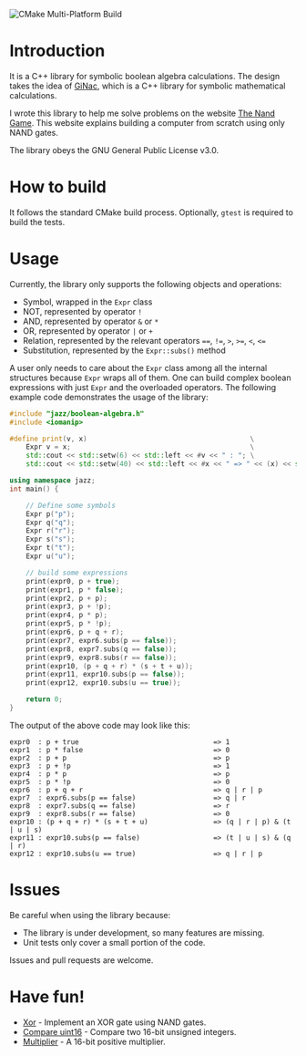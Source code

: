 ![CMake Multi-Platform Build](https://github.com/wamwamja/jazz-boolean-algebra/actions/workflows/cmake-multi-platform.yml/badge.svg)

Introduction
=========
It is a C++ library for symbolic boolean algebra calculations.
The design takes the idea of [GiNac](https://www.ginac.de),
which is a C++ library for symbolic mathematical calculations.

I wrote this library to help me solve problems on the website [The Nand Game](https://nandgame.com).
This website explains building a computer from scratch using only NAND gates.

The library obeys the GNU General Public License v3.0.

How to build
=========
It follows the standard CMake build process. Optionally, `gtest` is required to build the tests.

Usage
=====
Currently, the library only supports the following objects and operations:

- Symbol, wrapped in the `Expr` class
- NOT, represented by operator `!`
- AND, represented by operator `&` or `*`
- OR, represented by operator `|` or `+`
- Relation, represented by the relevant operators `==`, `!=`, `>`, `>=`, `<`, `<=`
- Substitution, represented by the `Expr::subs()` method

A user only needs to care about the `Expr` class among all the internal structures because `Expr` wraps all of them. One
can build complex boolean expressions with just `Expr` and the overloaded operators. The following example code
demonstrates the usage of the library:

```cpp
#include "jazz/boolean-algebra.h"
#include <iomanip>

#define print(v, x)                                        \
    Expr v = x;                                            \
    std::cout << std::setw(6) << std::left << #v << " : "; \
    std::cout << std::setw(40) << std::left << #x << " => " << (x) << std::endl

using namespace jazz;
int main() {

    // Define some symbols
    Expr p("p");
    Expr q("q");
    Expr r("r");
    Expr s("s");
    Expr t("t");
    Expr u("u");

    // build some expressions
    print(expr0, p + true);
    print(expr1, p * false);
    print(expr2, p + p);
    print(expr3, p + !p);
    print(expr4, p * p);
    print(expr5, p * !p);
    print(expr6, p + q + r);
    print(expr7, expr6.subs(p == false));
    print(expr8, expr7.subs(q == false));
    print(expr9, expr8.subs(r == false));
    print(expr10, (p + q + r) * (s + t + u));
    print(expr11, expr10.subs(p == false));
    print(expr12, expr10.subs(u == true));

    return 0;
}
```

The output of the above code may look like this:

```console
expr0  : p + true                                 => 1
expr1  : p * false                                => 0
expr2  : p + p                                    => p
expr3  : p + !p                                   => 1
expr4  : p * p                                    => p
expr5  : p * !p                                   => 0
expr6  : p + q + r                                => q | r | p
expr7  : expr6.subs(p == false)                   => q | r
expr8  : expr7.subs(q == false)                   => r
expr9  : expr8.subs(r == false)                   => 0
expr10 : (p + q + r) * (s + t + u)                => (q | r | p) & (t | u | s)
expr11 : expr10.subs(p == false)                  => (t | u | s) & (q | r)
expr12 : expr10.subs(u == true)                   => q | r | p
```

Issues
======
Be careful when using the library because:

- The library is under development, so many features are missing.
- Unit tests only cover a small portion of the code.

Issues and pull requests are welcome.

Have fun!
=========

* [Xor](nandgames/Xor.md) - Implement an XOR gate using NAND gates.
* [Compare uint16](nandgames/compare_uint_16.md) - Compare two 16-bit unsigned integers.
* [Multiplier](nandgames/mul_16u.md) - A 16-bit positive multiplier.
